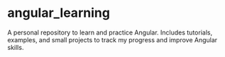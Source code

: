 # angular_learning
A personal repository to learn and practice Angular. Includes tutorials, examples, and small projects to track my progress and improve Angular skills.
